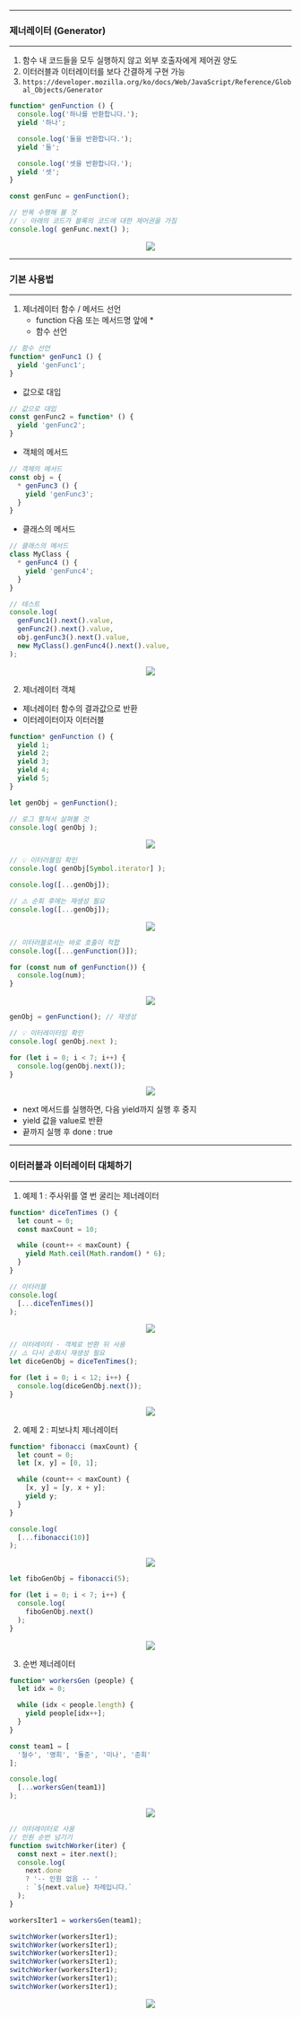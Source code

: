 -----
### 제너레이터 (Generator)
-----
1. 함수 내 코드들을 모두 실행하지 않고 외부 호출자에게 제어권 양도
2. 이터러블과 이터레이터를 보다 간결하게 구현 가능
3. ```https://developer.mozilla.org/ko/docs/Web/JavaScript/Reference/Global_Objects/Generator```

```js
function* genFunction () {
  console.log('하나를 반환합니다.');
  yield '하나';

  console.log('둘을 반환합니다.');
  yield '둘';

  console.log('셋을 반환합니다.');
  yield '셋';
}

const genFunc = genFunction();

// 반복 수행해 볼 것
// 💡 아래의 코드가 블록의 코드에 대한 제어권을 가짐
console.log( genFunc.next() );
```
<div align="center">
<img src="https://github.com/sooyounghan/JavaScript/assets/34672301/29d240e4-6e33-4516-a9ad-9b1e0799b97e">
</div>

-----
### 기본 사용법
-----
1. 제너레이터 함수 / 메서드 선언
   - function 다음 또는 메서드명 앞에 *
   - 함수 선언
```js
// 함수 선언
function* genFunc1 () {
  yield 'genFunc1';
}
```

  - 값으로 대입
```js
// 값으로 대입
const genFunc2 = function* () {
  yield 'genFunc2';
}
```

  - 객체의 메서드
```js
// 객체의 메서드
const obj = {
  * genFunc3 () {
    yield 'genFunc3';
  }
}
```

  - 클래스의 메서드
```js
// 클래스의 메서드
class MyClass {
  * genFunc4 () {
    yield 'genFunc4';
  }
}
```

```js
// 테스트
console.log(
  genFunc1().next().value,
  genFunc2().next().value,
  obj.genFunc3().next().value,
  new MyClass().genFunc4().next().value,
);
```
<div align="center">
<img src="https://github.com/sooyounghan/JavaScript/assets/34672301/94aad43f-f197-4296-9993-6297ac7209cf">
</div>

2. 제너레이터 객체
  - 제너레이터 함수의 결과값으로 반환
  - 이터레이터이자 이터러블
```js
function* genFunction () {
  yield 1;
  yield 2;
  yield 3;
  yield 4;
  yield 5;
}

let genObj = genFunction();

// 로그 펼쳐서 살펴볼 것
console.log( genObj );
```
<div align="center">
<img src="https://github.com/sooyounghan/JavaScript/assets/34672301/08c3746e-6d4a-4dac-88c5-3fa815622a64">
</div>

```js
// 💡 이터러블임 확인
console.log( genObj[Symbol.iterator] );

console.log([...genObj]);

// ⚠️ 순회 후에는 재생성 필요
console.log([...genObj]);
```
<div align="center">
<img src="https://github.com/sooyounghan/JavaScript/assets/34672301/b02ef584-fa4a-4384-bc1a-83e548521e77">
</div>

```js
// 이터러블로서는 바로 호출이 적합
console.log([...genFunction()]);

for (const num of genFunction()) {
  console.log(num);
}
```
<div align="center">
<img src="https://github.com/sooyounghan/JavaScript/assets/34672301/c7eb7ccf-3d6f-4c19-9239-3087251d7cd9">
</div>

```js
genObj = genFunction(); // 재생성

// 💡 이터레이터임 확인
console.log( genObj.next );

for (let i = 0; i < 7; i++) {
  console.log(genObj.next());
}
```
<div align="center">
<img src="https://github.com/sooyounghan/JavaScript/assets/34672301/f7c21a7e-15b8-4744-9106-4a36f8b0f332">
</div>

  - next 메서드를 실행하면, 다음 yield까지 실행 후 중지
  - yield 값을 value로 반환
  - 끝까지 실행 후 done : true

-----
### 이터러블과 이터레이터 대체하기
-----
1. 예제 1 : 주사위를 열 번 굴리는 제너레이터
```js
function* diceTenTimes () {
  let count = 0;
  const maxCount = 10;

  while (count++ < maxCount) {
    yield Math.ceil(Math.random() * 6);
  }
}

// 이터러블
console.log(
  [...diceTenTimes()]
);
```
<div align="center">
<img src="https://github.com/sooyounghan/JavaScript/assets/34672301/6ceeed17-b961-477f-9088-51f056b99c5b">
</div>

```js
// 이터레이터 - 객체로 반환 뒤 사용
// ⚠️ 다시 순회시 재생성 필요
let diceGenObj = diceTenTimes();

for (let i = 0; i < 12; i++) {
  console.log(diceGenObj.next());
}
```
<div align="center">
<img src="https://github.com/sooyounghan/JavaScript/assets/34672301/f38a84d2-5912-403e-beb8-a74c9268afd8">
</div>

2. 예제 2 : 피보나치 제너레이터
```js
function* fibonacci (maxCount) {
  let count = 0;
  let [x, y] = [0, 1];

  while (count++ < maxCount) {
    [x, y] = [y, x + y];
    yield y;
  }
}

console.log(
  [...fibonacci(10)]
);
```
<div align="center">
<img src="https://github.com/sooyounghan/JavaScript/assets/34672301/039a5333-f112-49ea-bed0-6943988d0b69">
</div>

```js
let fiboGenObj = fibonacci(5);

for (let i = 0; i < 7; i++) {
  console.log(
    fiboGenObj.next()
  );
}
```
<div align="center">
<img src="https://github.com/sooyounghan/JavaScript/assets/34672301/6bf95cb6-f3a0-4917-bc33-bd21be04252b">
</div>

3. 순번 제너레이터
```js
function* workersGen (people) {
  let idx = 0;

  while (idx < people.length) {
    yield people[idx++];
  }
}

const team1 = [
  '철수', '영희', '돌준', '미나', '준희'
];

console.log(
  [...workersGen(team1)]
);
```
<div align="center">
<img src="https://github.com/sooyounghan/JavaScript/assets/34672301/3146c534-04bc-4f80-831a-958279115803">
</div>

```js
// 이터레이터로 사용
// 인원 순번 넘기기
function switchWorker(iter) {
  const next = iter.next();
  console.log(
    next.done
    ? '-- 인원 없음 -- '
    : `${next.value} 차례입니다.`
  );
}

workersIter1 = workersGen(team1);

switchWorker(workersIter1);
switchWorker(workersIter1);
switchWorker(workersIter1);
switchWorker(workersIter1);
switchWorker(workersIter1);
switchWorker(workersIter1);
switchWorker(workersIter1);
```
<div align="center">
<img src="https://github.com/sooyounghan/JavaScript/assets/34672301/c5f8e4d1-9d28-4bd8-8076-eefdb43a9779">
</div>

